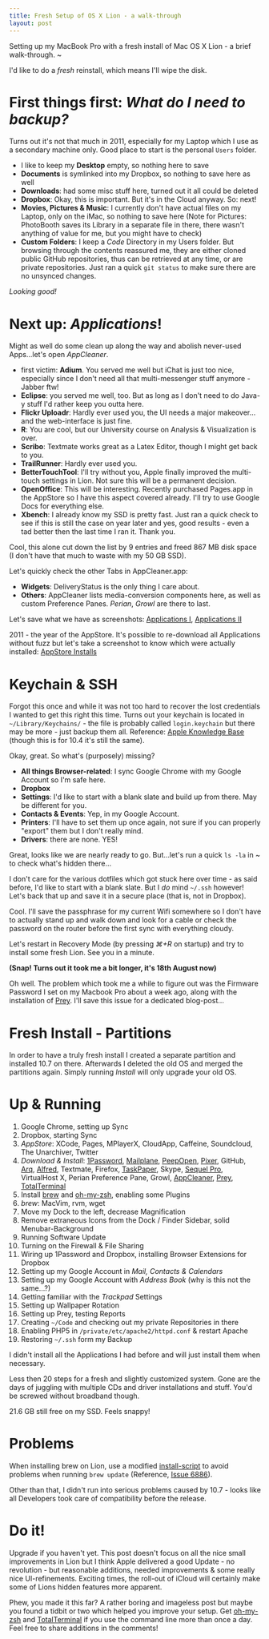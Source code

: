 ```yaml
--- 
title: Fresh Setup of OS X Lion - a walk-through
layout: post
---
```


Setting up my MacBook Pro with a fresh install of Mac OS X Lion - a brief walk-through. ~

I'd like to do a *fresh* reinstall, which means I'll wipe the disk.

# First things first: *What do I need to backup?*
Turns out it's not that much in 2011, especially for my Laptop which I use as a secondary machine only. Good place to start is the personal `Users` folder.

- I like to keep my **Desktop** empty, so nothing here to save
- **Documents** is symlinked into my Dropbox, so nothing to save here as well
- **Downloads**: had some misc stuff here, turned out it all could be deleted
- **Dropbox**: Okay, this is important. But it's in the Cloud anyway. So: next!
- **Movies, Pictures & Music**: I currently don't have actual files on my Laptop, only on the iMac, so nothing to save here (Note for Pictures: PhotoBooth saves its Library in a separate file in there, there wasn't anything of value for me, but you might have to check)
- **Custom Folders**: I keep a *Code* Directory in my Users folder. But browsing through the contents reassured me, they are either cloned public GitHub repositories, thus can be retrieved at any time, or are private repositories. Just ran a quick `git status` to make sure there are no unsynced changes.

_Looking good!_

# Next up: *Applications*!
Might as well do some clean up along the way and abolish never-used Apps&hellip;let's open _AppCleaner_.

- first victim: **Adium**. You served me well but iChat is just too nice, especially since I don't need all that multi-messenger stuff anymore - Jabber ftw!
- **Eclipse**: you served me well, too. But as long as I don't need to do Java-y stuff I'd rather keep you outta here.
- **Flickr Uploadr**: Hardly ever used you, the UI needs a major makeover&hellip;and the web-interface is just fine.
- **R**: You are cool, but our University course on Analysis & Visualization is over.
- **Scribo**: Textmate works great as a Latex Editor, though I might get back to you.
- **TrailRunner**: Hardly ever used you.
- **BetterTouchTool**: I'll try without you, Apple finally improved the multi-touch settings in Lion. Not sure this will be a permanent decision.
- **OpenOffice**: This will be interesting. Recently purchased Pages.app in the AppStore so I have this aspect covered already. I'll try to use Google Docs for everything else.
- **Xbench**: I already know my SSD is pretty fast. Just ran a quick check to see if this is still the case on year later and yes, good results - even a tad better then the last time I ran it. Thank you.

Cool, this alone cut down the list by 9 entries and freed 867 MB disk space (I don't have that much to waste with my 50 GB SSD).

Let's quickly check the other Tabs in AppCleaner.app:

- **Widgets**: DeliveryStatus is the only thing I care about.
- **Others**: AppCleaner lists media-conversion components here, as well as custom Preference Panes. *Perian*, *Growl* are there to last.

Let's save what we have as screenshots:
[Applications I](http://cl.ly/9H3D), [Applications II](http://cl.ly/9Hl6)

2011 - the year of the AppStore. It's possible to re-download all Applications without fuzz but let's take a screenshot to know which were actually installed:
[AppStore Installs](http://cl.ly/9HFk)

# Keychain & SSH
Forgot this once and while it was not too hard to recover the lost credentials I wanted to get this right this time.
Turns out your keychain is located in `~/Library/Keychains/` - the file is probably called `login.keychain` but there may be more - just backup them all. Reference: [Apple Knowledge Base](http://support.apple.com/kb/ht2980) (though this is for 10.4 it's still the same).

Okay, great. So what's (purposely) missing?

- **All things Browser-related**: I sync Google Chrome with my Google Account so I'm safe here. 
- **Dropbox**
- **Settings**: I'd like to start with a blank slate and build up from there. May be different for you.
- **Contacts & Events**: Yep, in my Google Account.
- **Printers**: I'll have to set them up once again, not sure if you can properly "export" them but I don't really mind.
- **Drivers**: there are none. YES!

Great, looks like we are nearly ready to go. But&hellip;let's run a quick `ls -la` in ~ to check what's hidden there&hellip;

I don't care for the various dotfiles which got stuck here over time - as said before, I'd like to start with a blank slate. But I *do* mind `~/.ssh` however! Let's back that up and save it in a secure place (that is, not in Dropbox). 

Cool. I'll save the passphrase for my current Wifi somewhere so I don't have to actually stand up and walk down and look for a cable or check the password on the router before the first sync with everything cloudy.

Let's restart in Recovery Mode (by pressing *&#x2318;+R* on startup) and try to install some fresh Lion. See you in a minute.

**(Snap! Turns out it took me a bit longer, it's 18th August now)**

Oh well. The problem which took me a while to figure out was the Firmware Password I set on my Macbook Pro about a week ago, along with the installation of [Prey](http://preyproject.com/). I'll save this issue for a dedicated blog-post&hellip;

# Fresh Install - Partitions

In order to have a truly fresh install I created a separate partition and installed 10.7 on there. Afterwards I deleted the old OS and merged the partitions again. Simply running *Install* will only upgrade your old OS. 

# Up & Running

1. Google Chrome, setting up Sync
2. Dropbox, starting Sync
3. *AppStore*: XCode, Pages, MPlayerX, CloudApp, Caffeine, Soundcloud, The Unarchiver, Twitter
4. *Download & Install*: [1Password](http://agilebits.com/products/1Password/Mac), [Mailplane](http://mailplaneapp.com/), [PeepOpen](http://peepcode.com/products/peepopen), [Pixer](http://www.1802.it/pixer.php), GitHub, [Arq](http://www.haystacksoftware.com/arq/), [Alfred](http://www.alfredapp.com/), Textmate, Firefox, [TaskPaper](http://www.hogbaysoftware.com/products/taskpaper), Skype, [Sequel Pro](http://www.sequelpro.com/), VirtualHost X, Perian Preference Pane, Growl, [AppCleaner](http://www.freemacsoft.net/#), [Prey](http://preyproject.com/), [TotalTerminal](http://totalterminal.binaryage.com/)
5. Install [brew](https://github.com/mxcl/homebrew) and [oh-my-zsh](https://github.com/robbyrussell/oh-my-zsh), enabling some Plugins
6. *brew*: MacVim, rvm, wget
7. Move my Dock to the left, decrease Magnification
8. Remove extraneous Icons from the Dock / Finder Sidebar, solid Menubar-Background
9. Running Software Update
10. Turning on the Firewall & File Sharing
11. Wiring up 1Password and Dropbox, installing Browser Extensions for Dropbox
12. Setting up my Google Account in *Mail, Contacts & Calendars*
13. Setting up my Google Account with *Address Book* (why is this not the same&hellip;?)
14. Getting familiar with the *Trackpad* Settings
15. Setting up Wallpaper Rotation
16. Setting up Prey, testing Reports
17. Creating `~/Code` and checking out my private Repositories in there
18. Enabling PHP5 in `/private/etc/apache2/httpd.conf` & restart Apache
19. Restoring `~/.ssh` form my Backup

I didn't install all the Applications I had before and will just install them when necessary.

Less then 20 steps for a fresh and slightly customized system. Gone are the days of juggling with multiple CDs and driver installations and stuff. You'd be screwed without broadband though.

21.6 GB still free on my SSD. Feels snappy!

# Problems

When installing brew on Lion, use a modified [install-script](https://raw.github.com/gist/1140207) to avoid problems when running `brew update` (Reference, [Issue 6886](https://github.com/mxcl/homebrew/issues/6886)).

Other than that, I didn't run into serious problems caused by 10.7 - looks like all Developers took care of compatibility before the release.

# Do it!

Upgrade if you haven't yet. This post doesn't focus on all the nice small improvements in Lion but I think Apple delivered a good Update - no revolution - but reasonable additions, needed improvements & some really nice UI-refinements.
Exciting times, the roll-out of iCloud will certainly make some of Lions hidden features more apparent.

Phew, you made it this far? A rather boring and imageless post but maybe you found a tidbit or two which helped you improve your setup. Get [oh-my-zsh](https://github.com/robbyrussell/oh-my-zsh) and [TotalTerminal](http://totalterminal.binaryage.com/) if you use the command line more than once a day. Feel free to share additions in the comments!